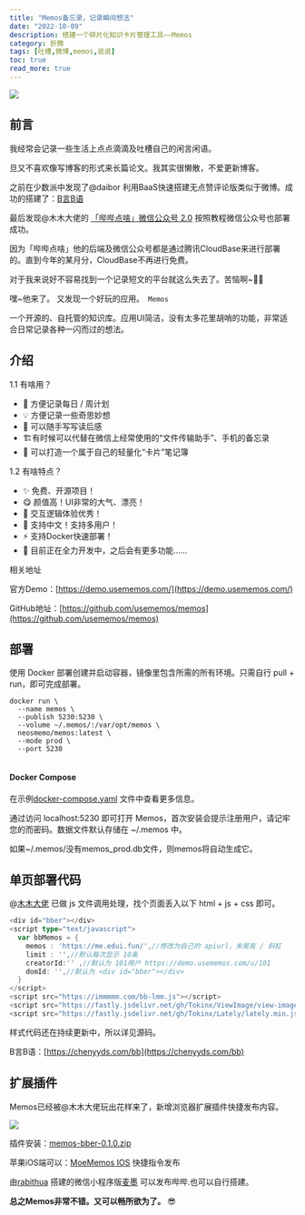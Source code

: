 ```yaml
---
title: "Memos备忘录，记录瞬间想法"
date: "2022-10-09"
description: 搭建一个碎片化知识卡片管理工具——Memos
category: 折腾
tags: [吐槽,微博,memos,说说]
toc: true
read_more: true
---
```


![](/images/memos.png)
## 前言

我经常会记录一些生活上点点滴滴及吐槽自己的闲言闲语。

旦又不喜欢像写博客的形式来长篇论文。我其实很懒散，不爱更新博客。

之前在少数派中发现了@daibor 利用BaaS快速搭建无点赞评论版类似于微博。成功的搭建了：[B言B语](http://bb.chenplus.com)

最后发现@木木大佬的 [「哔哔点啥」微信公众号 2.0](https://immmmm.com/bb-by-wechat-pro/) 按照教程微信公众号也部署成功。

因为「哔哔点啥」他的后端及微信公众号都是通过腾讯CloudBase来进行部署的。直到今年的某月分，CloudBase不再进行免费。

对于我来说好不容易找到一个记录短文的平台就这么失去了。苦恼啊~😶‍🌫️

嘿~他来了。 又发现一个好玩的应用。` Memos`

一个开源的、自托管的知识库。应用UI简洁，没有太多花里胡哨的功能，非常适合日常记录各种一闪而过的想法。
<!--more-->
## 介绍

1.1 有啥用？

- 📅 方便记录每日 / 周计划
- 💡 方便记录一些奇思妙想
- 📕 可以随手写写读后感
- 🏗️有时候可以代替在微信上经常使用的“文件传输助手”、手机的备忘录
- 📒 可以打造一个属于自己的轻量化“卡片”笔记簿

1.2 有啥特点？

- ✨ 免费、开源项目！
- 😋 颜值高！UI非常的大气、漂亮！
- 📑 交互逻辑体验优秀！
- 👫 支持中文！支持多用户！
- ⚡ 支持Docker快速部署！
- 🚀 目前正在全力开发中，之后会有更多功能……

相关地址

官方Demo：[https://demo.usememos.com/](https://demo.usememos.com/)

GitHub地址：[https://github.com/usememos/memos](https://github.com/usememos/memos)

## 部署

使用 Docker 部署创建并启动容器，镜像里包含所需的所有环境。只需自行 pull + run，即可完成部署。
```
docker run \
  --name memos \
  --publish 5230:5230 \
  --volume ~/.memos/:/var/opt/memos \
  neosmemo/memos:latest \
  --mode prod \
  --port 5230
  
 ```
#### Docker Compose

在示例[docker-compose.yaml](https://github.com/usememos/memos/blob/main/docker-compose.yaml/) 文件中查看更多信息。

通过访问 localhost:5230 即可打开 Memos，首次安装会提示注册用户，请记牢您的而密码。数据文件默认存储在 ~/.memos 中。

如果~/.memos/没有memos_prod.db文件，则memos将自动生成它。

## 单页部署代码

@[木木大佬](https://immmmm.com/bb-by-memos/) 已做 js 文件调用处理，找个页面丢入以下 html + js + css 即可。
```go
<div id="bber"></div>
<script type="text/javascript">
  var bbMemos = {
    memos : 'https://me.edui.fun/',//修改为自己的 apiurl，末尾有 / 斜杠
    limit : '',//默认每次显示 10条 
    creatorId:'' ,//默认为 101用户 https://demo.usememos.com/u/101
    domId: '',//默认为 <div id="bber"></div>
  }
</script>
<script src="https://immmmm.com/bb-lmm.js"></script>
<script src="https://fastly.jsdelivr.net/gh/Tokinx/ViewImage/view-image.min.js"></script>
<script src="https://fastly.jsdelivr.net/gh/Tokinx/Lately/lately.min.js"></script>
```
样式代码还在持续更新中，所以详见源码。

B言B语：[https://chenyyds.com/bb](https://chenyyds.com/bb)

## 扩展插件

 
 Memos已经被@木木大佬玩出花样来了，新增浏览器扩展插件快捷发布内容。
 
 ![](/images/browser.png)
 
 插件安装：[memos-bber-0.1.0.zip](https://me.edui.fun/o/r/52/memos-bber-0.1.0.zip)
 
 苹果iOS端可以：[MoeMemos IOS](https://testflight.apple.com/join/YVHheZ50) 快捷指令发布
 
 由[rabithua](https://rabithua.club/) 搭建的微信小程序版[麦墨](https://github.com/Rabithua/memos_wmp) 可以发布哔哔.也可以自行搭建。
 
 

**总之Memos非常不错。又可以畅所欲为了。**  😎

